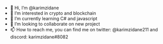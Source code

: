 - 👋 Hi, I’m @karimzidane
- 👀 I’m interested in crypto and blockchain
- 🌱 I’m currently learning C# and javascript
- 💞️ I’m looking to collaborate on new project 
- 📫 How to reach me, you can find me on twitter: @karimzidane211 and discord: karimzidane#8082

<!---
karimzidane/karimzidane is a ✨ special ✨ repository because its `README.md` (this file) appears on your GitHub profile.
You can click the Preview link to take a look at your changes.
--->
